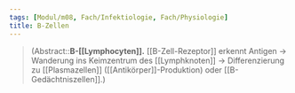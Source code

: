 ```yaml
---
tags: [Modul/m08, Fach/Infektiologie, Fach/Physiologie]
title: B-Zellen
---
```

> (Abstract::**B-[[Lymphocyten]].** [[B-Zell-Rezeptor]] erkennt Antigen → Wanderung ins Keimzentrum des [[Lymphknoten]] → Differenzierung zu [[Plasmazellen]] ([[Antikörper]]-Produktion) oder [[B-Gedächtniszellen]].)